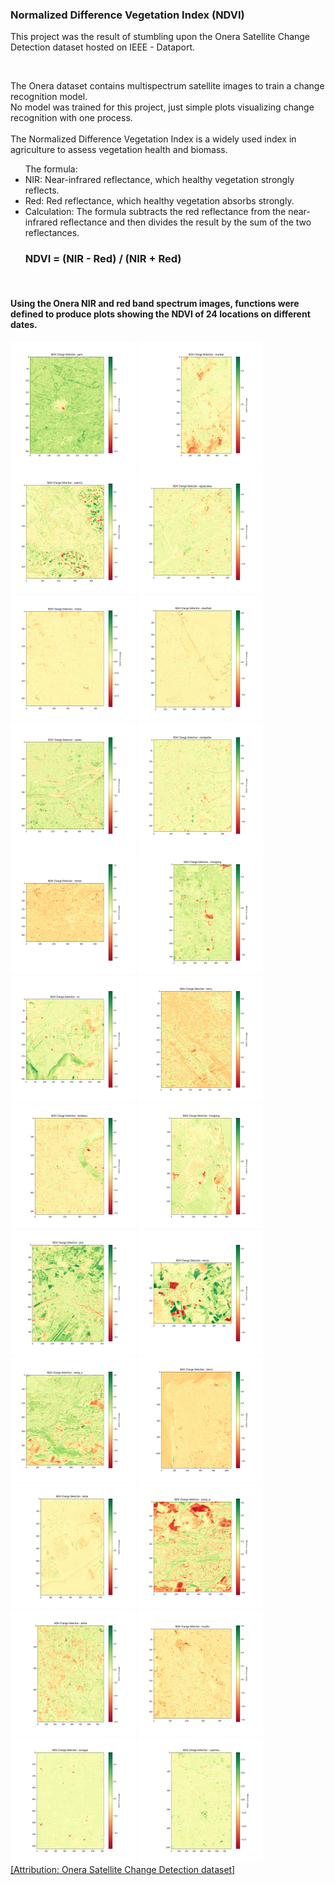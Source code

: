### Normalized Difference Vegetation Index (NDVI) 

This project was the result of stumbling upon the Onera Satellite Change Detection dataset hosted on IEEE - Dataport.

<br>

The Onera dataset contains multispectrum satellite images to train a change recognition model. 
<br>
No model was trained for this project, just simple plots visualizing change recognition with one process.<br>
<br>
The Normalized Difference Vegetation Index is a widely used index in agriculture to assess vegetation health and biomass. <br>
<ul>
The formula:
<li>NIR: Near-infrared reflectance, which healthy vegetation strongly reflects.</li>
<li>Red: Red reflectance, which healthy vegetation absorbs strongly.</li>
<li>Calculation: The formula subtracts the red reflectance from the near-infrared reflectance and then divides the result by the sum of the two reflectances.</li>
<h3>NDVI = (NIR - Red) / (NIR + Red)</h3>
</ul>

<br>
<h4>Using the Onera NIR and red band spectrum images, functions were defined to produce plots showing the NDVI of 24 locations on different dates.</h4>
<div>
<img style='height:200px;width:200px;' src='./output/ndvi_change_plot_paris_rect_date1_vs_date2.png' alt='paris'>
<img style='height:200px;width:200px;' src='./output/ndvi_change_plot_mumbai_rect_date1_vs_date2.png' alt='mumbai'>
<img style='height:200px;width:200px;' src='./output/ndvi_change_plot_valencia_rect_date1_vs_date2.png' alt='valencia'>
<img style='height:200px;width:200px;' src='./output/ndvi_change_plot_aguasclaras_rect_date1_vs_date2.png' alt='aguasclaras'>
</div>
<div>
<img style='height:200px;width:200px;' src='./output/ndvi_change_plot_milano_rect_date1_vs_date2.png' alt='milano'>
<img style='height:200px;width:200px;' src='./output/ndvi_change_plot_abudhabi_rect_date1_vs_date2.png' alt='abudhabi'>
<img style='height:200px;width:200px;' src='./output/ndvi_change_plot_nantes_rect_date1_vs_date2.png' alt='nantes'>
<img style='height:200px;width:200px;' src='./output/ndvi_change_plot_montpellier_rect_date1_vs_date2.png' alt='montpellier'>
</div>
<div>
<img style='height:200px;width:200px;' src='./output/ndvi_change_plot_rennes_rect_date1_vs_date2.png' alt='rennes'>
<img style='height:200px;width:200px;' src='./output/ndvi_change_plot_chongqing_rect_date1_vs_date2.png' alt='chongqing'>
<img style='height:200px;width:200px;' src='./output/ndvi_change_plot_rio_rect_date1_vs_date2.png' alt='rio'>
<img style='height:200px;width:200px;' src='./output/ndvi_change_plot_bercy_rect_date1_vs_date2.png' alt='bercy'>
</div>
<div>
<img style='height:200px;width:200px;' src='./output/ndvi_change_plot_bordeaux_rect_date1_vs_date2.png' alt='bordeaux'>
<img style='height:200px;width:200px;' src='./output/ndvi_change_plot_hongkong_rect_date1_vs_date2.png' alt='hongkong'>
<img style='height:200px;width:200px;' src='./output/ndvi_change_plot_pisa_rect_date1_vs_date2.png' alt='pisa'>
<img style='height:200px;width:200px;' src='./output/ndvi_change_plot_norcia_rect_date1_vs_date2.png' alt='norcia'>
</div>
<div>
<img style='height:200px;width:200px;' src='./output/ndvi_change_plot_saclay_e_rect_date1_vs_date2.png' alt='saclay_e'>
<img style='height:200px;width:200px;' src='./output/ndvi_change_plot_beirut_rect_date1_vs_date2.png' alt='beirut'>
<img style='height:200px;width:200px;' src='./output/ndvi_change_plot_dubai_rect_date1_vs_date2.png' alt='dubai'>
<img style='height:200px;width:200px;' src='./output/ndvi_change_plot_saclay_w_rect_date1_vs_date2.png' alt='saclay_w'>
</div>
<div>
<img style='height:200px;width:200px;' src='./output/ndvi_change_plot_beihai_rect_date1_vs_date2.png' alt='beihai'>
<img style='height:200px;width:200px;' src='./output/ndvi_change_plot_brasilia_rect_date1_vs_date2.png' alt='brasilia'>
<img style='height:200px;width:200px;' src='./output/ndvi_change_plot_lasvegas_rect_date1_vs_date2.png' alt='lasvegas'>
<img style='height:200px;width:200px;' src='./output/ndvi_change_plot_cupertino_rect_date1_vs_date2.png' alt='cupertino'>
</div>
<a href='/Onera Satellite Change Detection dataset - Images/Onera - README.txt'>[Attribution: Onera Satellite Change Detection dataset]</a>
